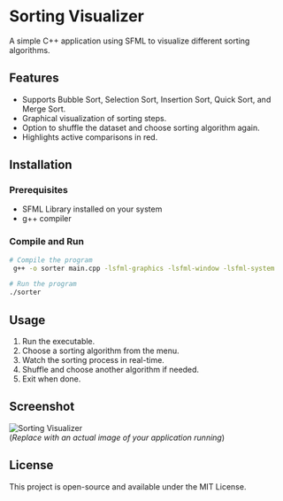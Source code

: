 # Sorting Visualizer

A simple C++ application using SFML to visualize different sorting algorithms.

## Features
- Supports Bubble Sort, Selection Sort, Insertion Sort, Quick Sort, and Merge Sort.
- Graphical visualization of sorting steps.
- Option to shuffle the dataset and choose sorting algorithm again.
- Highlights active comparisons in red.

## Installation
### Prerequisites
- SFML Library installed on your system
- g++ compiler

### Compile and Run
```sh
# Compile the program
 g++ -o sorter main.cpp -lsfml-graphics -lsfml-window -lsfml-system

# Run the program
./sorter
```

## Usage
1. Run the executable.
2. Choose a sorting algorithm from the menu.
3. Watch the sorting process in real-time.
4. Shuffle and choose another algorithm if needed.
5. Exit when done.

## Screenshot
![Sorting Visualizer](screenshot.png)  
(*Replace with an actual image of your application running*)

## License
This project is open-source and available under the MIT License.

